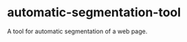 automatic-segmentation-tool
===========================

A tool for automatic segmentation of a web page.

